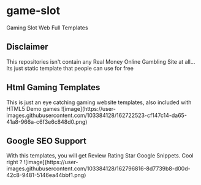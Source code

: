 # game-slot
Gaming Slot Web Full Templates

<h2>Disclaimer</h2>
This repositories isn't contain any Real Money Online Gambling Site at all... Its just static template that people can use for free 

<h2>Html Gaming Templates</h2>
This is just an eye catching gaming website templates, also included with HTML5 Demo games
![image](https://user-images.githubusercontent.com/103384128/162722523-cf147c14-da65-41a8-966a-c6f3e6c848d0.png)
  
<h2>Google SEO Support</h2>
With this templates, you will get Review Rating Star Google Snippets. Cool right ?
![image](https://user-images.githubusercontent.com/103384128/162796816-8d7739b8-d00d-42c8-9481-5146ea44bbf1.png)
